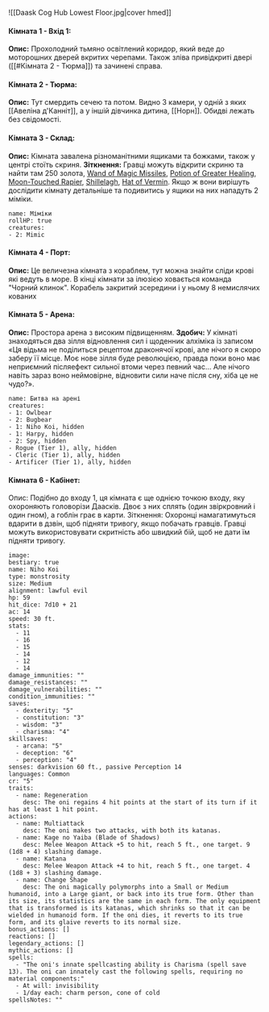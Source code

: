 ![[Daask Cog Hub Lowest Floor.jpg|cover hmed]]
#### Кімната 1 - Вхід 1:
**Опис:** Прохолодний тьмяно освітлений коридор, який веде до моторошних дверей вкритих черепами. Також зліва привідкриті двері ([[#Кімната 2 - Тюрма]]) та зачинені справа. 

#### Кімната 2 - Тюрма:
**Опис:** Тут смердить сечею та потом. Видно 3 камери, у одній з яких [[Авеліна д'Канніт]], а у іншій дівчинка дитина, [[Норн]]. Обидві лежать без свідомості.

#### Кімната 3 - Склад:
**Опис:** Кімната завалена різноманітними ящиками та божками, також у центрі стоїть скриня. 
**Зіткнення:** Гравці можуть відкрити скриню та найти там 250 золота, [Wand of Magic Missiles](https://www.dndbeyond.com/magic-items/4794-wand-of-magic-missiles), [Potion of Greater Healing](https://5e.tools/items.html#potion%20of%20greater%20healing_dmg), [Moon-Touched Rapier](https://5e.tools/items.html#moon-touched%20rapier_xge), [Shillelagh](https://5e.tools/spells.html#shillelagh_phb), [Hat of Vermin](https://5e.tools/items.html#hat%20of%20vermin_xge). Якщо ж вони вирішуть дослідити кімнату детальніше та подивитись у ящики на них нападуть 2 міміки.
```encounter 
name: Міміки
rollHP: true
creatures: 
- 2: Mimic 
```

#### Кімната 4 - Порт:
**Опис:** Це величезна кімната з кораблем, тут можна знайти сліди крові які ведуть в море. В кінці кімнати за ілюзією ховається команда "Чорний клинок". Корабель закритий зсередини і у ньому 8 немислячих кованих 

#### Кімната 5 - Арена:
**Опис:** Простора арена з високим підвищенням. 
**Здобич:** У кімнаті знаходяться два зілля відновлення сил і щоденник алхіміка із записом «Ця відьма не поділиться рецептом драконячої крові, але нічого я скоро заберу її місце. Моє нове зілля буде революцією, правда поки воно має неприємний післяефект сильної втоми через певний час... Але нічого навіть зараз воно неймовірне, відновити сили наче після сну, хіба це не чудо?».
```encounter 
name: Битва на арені
creatures: 
- 1: Owlbear 
- 2: Bugbear
- 1: Niho Koi, hidden
- 1: Harpy, hidden
- 2: Spy, hidden
- Rogue (Tier 1), ally, hidden
- Cleric (Tier 1), ally, hidden
- Artificer (Tier 1), ally, hidden
```

#### Кімната 6 - Кабінет:
Опис: Подібно до входу 1, ця кімната є ще однією точкою входу, яку охороняють головорізи Даасків. Двоє з них сплять (один звіркровний і один гном), а гоблін грає в карти.
Зіткнення: Охоронці намагатимуться вдарити в дзвін, щоб підняти тривогу, якщо побачать гравців. Гравці можуть використовувати скритність або швидкий бій, щоб не дати їм підняти тривогу.
```statblock
image: 
bestiary: true
name: Niho Koi
type: monstrosity
size: Medium
alignment: lawful evil
hp: 59
hit_dice: 7d10 + 21
ac: 14
speed: 30 ft.
stats:
  - 11
  - 16
  - 15
  - 14
  - 12
  - 14
damage_immunities: ""
damage_resistances: ""
damage_vulnerabilities: ""
condition_immunities: ""
saves:
  - dexterity: "5"
  - constitution: "3"
  - wisdom: "3"
  - charisma: "4"
skillsaves:
  - arcana: "5"
  - deception: "6"
  - perception: "4"
senses: darkvision 60 ft., passive Perception 14
languages: Common
cr: "5"
traits:
  - name: Regeneration
    desc: The oni regains 4 hit points at the start of its turn if it has at least 1 hit point.
actions:
  - name: Multiattack
    desc: The oni makes two attacks, with both its katanas.
  - name: Kage no Yaiba (Blade of Shadows)
    desc: Melee Weapon Attack +5 to hit, reach 5 ft., one target. 9 (1d8 + 4) slashing damage.
  - name: Katana
    desc: Melee Weapon Attack +4 to hit, reach 5 ft., one target. 4 (1d8 + 3) slashing damage.
  - name: Change Shape
    desc: The oni magically polymorphs into a Small or Medium humanoid, into a Large giant, or back into its true form. Other than its size, its statistics are the same in each form. The only equipment that is transformed is its katanas, which shrinks so that it can be wielded in humanoid form. If the oni dies, it reverts to its true form, and its glaive reverts to its normal size.
bonus_actions: []
reactions: []
legendary_actions: []
mythic_actions: []
spells:
  - "The oni's innate spellcasting ability is Charisma (spell save 13). The oni can innately cast the following spells, requiring no material components:"
  - At will: invisibility
  - 1/day each: charm person, cone of cold
spellsNotes: ""

```